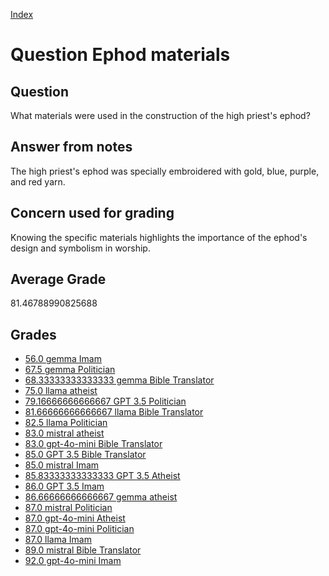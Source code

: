
[Index](../../index.md)
# Question Ephod materials
## Question
What materials were used in the construction of the high priest's ephod?

## Answer from notes
The high priest's ephod was specially embroidered with gold, blue, purple, and red yarn.

## Concern used for grading
Knowing the specific materials highlights the importance of the ephod's design and symbolism in worship.

## Average Grade
81.46788990825688

## Grades
 * [56.0 gemma Imam](../answers/gemma_Imam/Ephod_materials.md)
 * [67.5 gemma Politician](../answers/gemma_Politician/Ephod_materials.md)
 * [68.33333333333333 gemma Bible Translator](../answers/gemma_Bible_Translator/Ephod_materials.md)
 * [75.0 llama atheist](../answers/llama_atheist/Ephod_materials.md)
 * [79.16666666666667 GPT 3.5 Politician](../answers/GPT_3.5_Politician/Ephod_materials.md)
 * [81.66666666666667 llama Bible Translator](../answers/llama_Bible_Translator/Ephod_materials.md)
 * [82.5 llama Politician](../answers/llama_Politician/Ephod_materials.md)
 * [83.0 mistral atheist](../answers/mistral_atheist/Ephod_materials.md)
 * [83.0 gpt-4o-mini Bible Translator](../answers/gpt-4o-mini_Bible_Translator/Ephod_materials.md)
 * [85.0 GPT 3.5 Bible Translator](../answers/GPT_3.5_Bible_Translator/Ephod_materials.md)
 * [85.0 mistral Imam](../answers/mistral_Imam/Ephod_materials.md)
 * [85.83333333333333 GPT 3.5 Atheist](../answers/GPT_3.5_Atheist/Ephod_materials.md)
 * [86.0 GPT 3.5 Imam](../answers/GPT_3.5_Imam/Ephod_materials.md)
 * [86.66666666666667 gemma atheist](../answers/gemma_atheist/Ephod_materials.md)
 * [87.0 mistral Politician](../answers/mistral_Politician/Ephod_materials.md)
 * [87.0 gpt-4o-mini Atheist](../answers/gpt-4o-mini_Atheist/Ephod_materials.md)
 * [87.0 gpt-4o-mini Politician](../answers/gpt-4o-mini_Politician/Ephod_materials.md)
 * [87.0 llama Imam](../answers/llama_Imam/Ephod_materials.md)
 * [89.0 mistral Bible Translator](../answers/mistral_Bible_Translator/Ephod_materials.md)
 * [92.0 gpt-4o-mini Imam](../answers/gpt-4o-mini_Imam/Ephod_materials.md)
